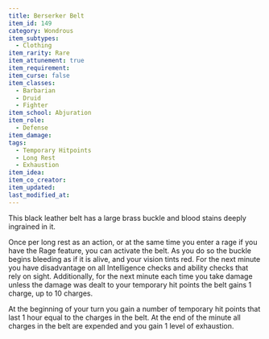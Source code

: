 ```yaml
---
title: Berserker Belt
item_id: 149
category: Wondrous
item_subtypes:
  - Clothing
item_rarity: Rare
item_attunement: true
item_requirement:
item_curse: false
item_classes:
  - Barbarian
  - Druid
  - Fighter
item_school: Abjuration
item_role:
  - Defense
item_damage:
tags:
  - Temporary Hitpoints
  - Long Rest
  - Exhaustion
item_idea:
item_co_creator:
item_updated:
last_modified_at:
---
```


This black leather belt has a large brass buckle and blood stains deeply ingrained in it.

Once per long rest as an action, or at the same time you enter a rage if you have the Rage feature, you can activate the belt. As you do so the buckle begins bleeding as if it is alive, and your vision tints red. For the next minute you have disadvantage on all Intelligence checks and ability checks that rely on sight.
Additionally, for the next minute each time you take damage unless the damage was dealt to your temporary hit points the belt gains 1 charge, up to 10 charges.

At the beginning of your turn you gain a number of temporary hit points that last 1 hour equal to the charges in the belt.
At the end of the minute all charges in the belt are expended and you gain 1 level of exhaustion.
